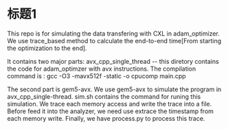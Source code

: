 # 标题1
  This repo is for simulating the data transfering with CXL in adam_optimizer.
  We use trace_based method to calculate the end-to-end time[From starting the optimization to the end].
  
  It contains two major parts: avx_cpp_single_thread -- this diretory contains the code for adam_optimzer with avx instructions.
  The compilation command is : gcc -O3 -mavx512f -static -o cpucomp main.cpp
  
  The second part is gem5-avx. We use gem5-avx to simulate the program in avx_cpp_single-thread. sim.sh contains the command for runing this simulation.
  We trace each memory access and write the trace into a file. Before feed it into the analyzer, we need use extrace the timestamp from each memory write. Finally, we have process.py to process this trace.
